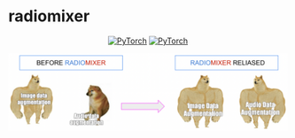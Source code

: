 # radiomixer

<p align="center">
    <a href="https://docs.anaconda.com/"><img alt="PyTorch" src="https://anaconda.org/conda-forge/librosa/badges/version.svg"></a>
    <a href="https://pytorch.org/get-started/locally/"><img alt="PyTorch" src="https://img.shields.io/badge/-PyTorch-red?logo=pytorch&labelColor=gray"></a>
    
   
</p>

![alt text](https://github.com/levtelyatnikov/radiomixer/blob/main/MEM.png)



